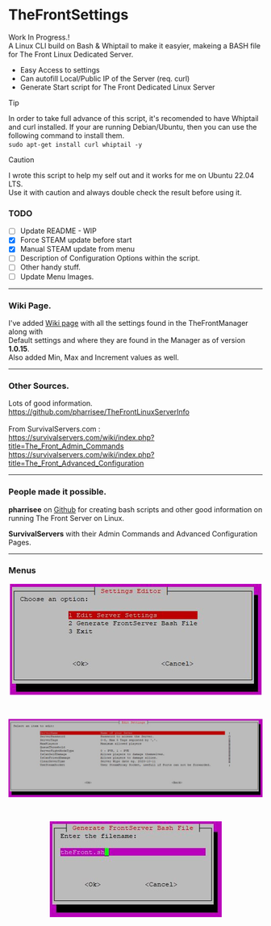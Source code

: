 # TheFrontSettings

Work In Progress.!\
A Linux CLI build on Bash & Whiptail to make it easyier, makeing a BASH file for The Front Linux Dedicated Server.<br>
* Easy Access to settings
* Can autofill Local/Public IP of the Server (req. curl)
* Generate Start script for The Front Dedicated Linux Server<br>
  
> [!TIP]
> In order to take full advance of this script, it's recomended to have Whiptail and curl installed. If your are running Debian/Ubuntu, then you can use the following command to install them.<br> `sudo apt-get install curl whiptail -y`<br>

> [!CAUTION]
> I wrote this script to help my self out and it works for me on Ubuntu 22.04 LTS.<br>
> Use it with caution and always double check the result before using it.<br>

### TODO
- [ ] Update README - WIP<br>
- [x] Force STEAM update before start<br>
- [x] Manual STEAM update from menu<br>
- [ ] Description of Configuration Options within the script.<br>
- [ ] Other handy stuff.<br>
- [ ] Update Menu Images.<br>

---

### Wiki Page.

I've added [Wiki page](https://github.com/gjelsoe/TheFrontSettings/wiki/Server-Settings) with all the settings found in the TheFrontManager along with<br>
Default settings and where they are found in the Manager as of version **1.0.15**.<br> Also added Min, Max and Increment values as well.<br>

---

### Other Sources.

Lots of good information. https://github.com/pharrisee/TheFrontLinuxServerInfo<br><br>
From SurvivalServers.com :<br>
https://survivalservers.com/wiki/index.php?title=The_Front_Admin_Commands<br>
https://survivalservers.com/wiki/index.php?title=The_Front_Advanced_Configuration<br>

---

### People made it possible.

**pharrisee** on [Github](https://github.com/pharrisee/TheFrontLinuxServerInfo) for creating bash scripts and other good information on running The Front Server on Linux.

**SurvivalServers** with their Admin Commands and Advanced Configuration Pages.

---

### Menus

<p align="center">
 <img src="https://github.com/gjelsoe/TheFrontSettings/blob/main/images/main.jpg">
</p><br>
<p align="center">
 <img src="https://github.com/gjelsoe/TheFrontSettings/blob/main/images/edit.jpg">
</p><br>
<p align="center">
 <img src="https://github.com/gjelsoe/TheFrontSettings/blob/main/images/save.jpg">
</p><br>

